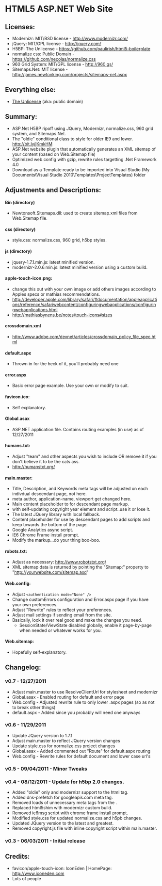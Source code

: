 ﻿HTML5 ASP.NET Web Site
========

## Licenses:
* Modernizr: MIT/BSD license - http://www.modernizr.com/
* jQuery: MIT/GPL license - http://jquery.com/
* H5BP: The Unlicense - https://github.com/paulirish/html5-boilerplate
* normalize css: Public Domain - https://github.com/necolas/normalize.css
* 960 Grid System: MIT/GPL license - http://960.gs/
* Sitemaps.Net: MIT license - http://james.newtonking.com/projects/sitemaps-net.aspx

## Everything else:
* [The Unlicense](http://unlicense.org) (aka: public domain) 


## Summary:
* ASP.Net H5BP ripoff using JQuery, Modernizr, normalize.css, 960 grid system, and Sitemaps.Net.
* The "oldie" conditional <html> class to style for older IE9 and lower. http://bit.ly/jKmkHM 
* ASP.Net website plugin that automatically generates an XML sitemap of your content (based on Web.Sitemap file) 
* Optimized web.config with gzip, rewrite rules targetting .Net Framework 4.0
* Download as a Template ready to be imported into Visual Studio (My Documents\Visual Studio 2010\Templates\ProjectTemplates) folder


## Adjustments and Descriptions:
#### Bin (directory)
* Newtonsoft.Sitemaps.dll: used to create sitemap.xml files from Web.Sitemap file.

#### css (directory)
* style.css: normalize.css, 960 grid, h5bp styles.

#### js (directory)
* jquery-1.7.1.min.js: latest minified version.
* modernizr-2.0.6.min.js: latest minified version using a custom build.

#### apple-touch-icon.png: 
* change this out with your own image or add others images according to Apples specs or mathias recommendations.
* http://developer.apple.com/library/safari/#documentation/appleapplications/reference/safariwebcontent/configuringwebapplications/configuringwebapplications.html
* http://mathiasbynens.be/notes/touch-icons#sizes

#### crossdomain.xml
* http://www.adobe.com/devnet/articles/crossdomain_policy_file_spec.html

#### default.aspx
* Thrown in for the heck of it, you'll probably need one

#### error.aspx
* Basic error page example. Use your own or modify to suit.

#### favicon.ico: 
* Self explanatory.

#### Global.asax
* ASP.NET application file. Contains routing examples (in use) as of 12/27/2011

#### humans.txt: 
* Adjust "team" and other aspects you wish to include OR remove it if you don't believe it to be the cats ass.
* http://humanstxt.org/

#### main.master: 
* Title, Description, and Keywords meta tags will be adjusted on each indivdual descendant page, not here.
* meta author, application-name, viewport get changed here.
* Main content placeholder to for descendant page markup.
* <footer> with self-updating copyright year element and script..use it or lose it.
* The latest JQuery library with local fallback.
* Content placeholder for use by descendant pages to add scripts and keep towards the bottom of the page.
* Google Analytics async script.
* IE6 Chrome Frame install prompt.
* Modify the markup...do your thing boo-boo.

#### robots.txt: 
* Adjust as necessary: http://www.robotstxt.org/
* XML sitemap data is returned by pointing the "Sitemap:" property to "http://yourwebsite.com/sitemap.axd"

#### Web.config: 
* Adjust `<authentication mode="None" />` 
* Change customErrors configuration and Error.aspx page if you have your own preferences.
* Adjust "Rewrite" rules to reflect your preferences.
* Adjust mail settings if sending email from the site.
* Basically, look it over real good and make the changes you need.
	- SessionState/ViewState disabled globally, enable it page-by-page when needed or whatever works for you.

#### Web.sitemap: 
* Hopefully self-explanatory.


## Changelog:
### v0.7 - 12/27/2011
* Adjust main.master to use ResolveClientUrl for stylesheet and modernizr
* Global.asax - Enabled routing for default and error page
* Web.config - Adjusted rewrite rule to only lower .aspx pages (so as not to break other things)
* default.aspx - Added since you probably will need one anyways

### v0.6 - 11/29/2011
* Update JQuery version to 1.7.1
* Adjust main.master to reflect JQuery version changes
* Update style.css for normalize.css project changes
* Global.asax - Added commented out "Route" for default.aspx routing
* Web.config - Rewrite rules for default document and lower case url's

### v0.5 - 09/04/2011 - Minor Tweaks

### v0.4 - 08/12/2011 - Update for h5bp 2.0 changes.
* Added "oldie" only and modernizr support to the html tag.
* Added dns-prefetch for googleapis.com meta tag.
* Removed loads of unnecessary meta tags from the <head>.
* Replaced html5shim with modernizr custom build.
* Removed ie6msg script with chrome frame install prompt.
* Modified style.css for updated normalize.css and h5pb changes.
* Updated JQuery version to the latest and greatest.
* Removed copyright.js file with inline copyright script within main.master.

### v0.3 - 06/03/2011 - Initial release


## Credits:
* favicon/apple-touch-icon: IconEden | HomePage: http://www.iconeden.com
* Lots of people